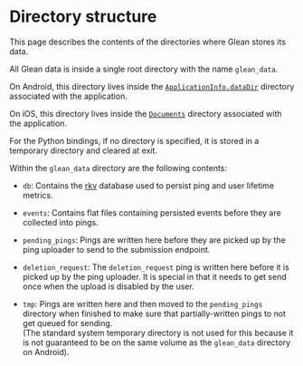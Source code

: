 # Directory structure

This page describes the contents of the directories where Glean stores its data.

All Glean data is inside a single root directory with the name `glean_data`.

On Android, this directory lives inside the [`ApplicationInfo.dataDir`](https://developer.android.com/reference/android/content/pm/ApplicationInfo.html#dataDir) directory associated with the application.

On iOS, this directory lives inside the [`Documents`](https://developer.apple.com/library/archive/documentation/FileManagement/Conceptual/FileSystemProgrammingGuide/FileSystemOverview/FileSystemOverview.html) directory associated with the application.

For the Python bindings, if no directory is specified, it is stored in a temporary directory and cleared at exit.

Within the `glean_data` directory are the following contents:

- `db`: Contains the [rkv](https://github.com/mozilla/rkv) database used to persist ping and user lifetime metrics.

- `events`: Contains flat files containing persisted events before they are collected into pings.

- `pending_pings`: Pings are written here before they are picked up by the ping uploader to send to the submission endpoint.

- `deletion_request`: The `deletion_request` ping is written here before it is picked up by the ping uploader. It is special in that it needs to get send once when the upload is disabled by the user.

- `tmp`: Pings are written here and then moved to the `pending_pings` directory when finished to make sure that partially-written pings to not get queued for sending.  
  (The standard system temporary directory is not used for this because it is not guaranteed to be on the same volume as the `glean_data` directory on Android).
